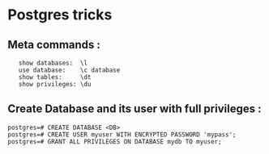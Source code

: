 # Postgres tricks

## Meta commands :

```
   show databases:  \l
   use database:    \c database
   show tables:     \dt
   show privileges: \du
```


## Create Database and its user with full privileges : 
```
postgres=# CREATE DATABASE <DB>
postgres=# CREATE USER myuser WITH ENCRYPTED PASSWORD 'mypass';
postgres=# GRANT ALL PRIVILEGES ON DATABASE mydb TO myuser;
```
